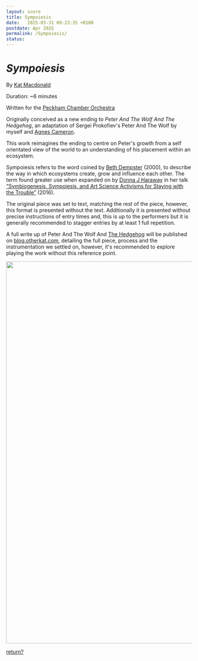 ```yaml
---
layout: score
title: Sympoiesis
date:   2025-03-31 09:23:35 +0100
postdate: Apr 2025
permalink: /Sympoiesis/
status: 
---
```


<h1><i>Sympoiesis</i></h1>

By [Kat Macdonald][kat]

Duration: ~6 minutes

Written for the [Peckham Chamber Orchestra][pco]

Originally conceived as a new ending to *Peter And The Wolf And The Hedgehog*, an adaptation of Sergei Prokofiev's Peter And The Wolf by myself and [Agnes Cameron][agnes].

This work reimagines the ending to centre on Peter's growth from a self orientated view of the world to an understanding of his placement within an ecosystem. 

Sympoiesis refers to the word coined by [Beth Dempster][sbd] (2000), to describe the way in which ecosystems create, grow and influence each other. The term found greater use when expanded on by [Donna J Haraway][djh] in her talk [“Symbiogenesis, Sympoiesis, and Art Science Activisms for Staying with the Trouble”][ssasaswt] (2016).

The original piece was set to text, matching the rest of the piece, however, this format is presented without the text. Additionally it is presented without precise instructions of entry times and, this is up to the performers but it is generally recommended to stagger entries by at least 1 full repetition.

A full write up of Peter And The Wolf And [The Hedgehog][mr] will be published on [blog.otherkat.com][blog], detailing the full piece, process and the instrumentation we settled on, however, it's recommended to explore playing the work without this reference point.

<a href="/assets/scores/music/symp-clear.png"><img src="/assets/scores/music/symp-clear.png" height="1033.5" width="620"/></a>

<a href="/scores/">return?</a>

[kat]:https://otherkat.com
[blog]:https://blog.otherkat.com
[pco]:https://peckhamchamberorchestra.co.uk/about
[agnes]:https://agnescameron.info/
[sbd]:https://www.researchgate.net/publication/228566588_Sympoietic_and_autopoietic_systems_A_new_distinction_for_self-organizing_systems
[djh]:https://en.wikipedia.org/wiki/Donna_Haraway
[ssasaswt]: https://www.jstor.org/stable/10.5749/j.ctt1qft070
[mr]: https://more-roar.agnescameron.info/index.html